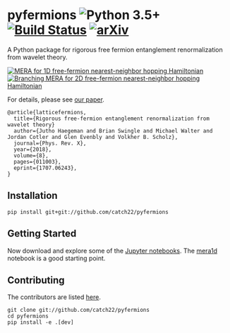 # pyfermions ![Python 3.5+](https://img.shields.io/badge/python-3.5%2B-brightgreen.svg) [![Build Status](https://travis-ci.org/catch22/pyfermions.svg?branch=master)](https://travis-ci.org/catch22/pyfermions) [![arXiv](http://img.shields.io/badge/arXiv-1707.06243-blue.svg?style=flat)](http://arxiv.org/abs/1707.06243)

A Python package for rigorous free fermion entanglement renormalization from wavelet theory.

[![MERA for 1D free-fermion nearest-neighbor hopping Hamiltonian](docs/mera1d.png)](notebooks/mera1d.ipynb) [![Branching MERA for 2D free-fermion nearest-neighbor hopping Hamiltonian](docs/mera2d.png)](notebooks/mera2d.ipynb)

For details, please see [our paper](https://journals.aps.org/prx/abstract/10.1103/PhysRevX.8.011003).

```
@article{latticefermions,
  title={Rigorous free-fermion entanglement renormalization from wavelet theory}
  author={Jutho Haegeman and Brian Swingle and Michael Walter and Jordan Cotler and Glen Evenbly and Volkher B. Scholz},
  journal={Phys. Rev. X},
  year={2018},
  volume={8},
  pages={011003},
  eprint={1707.06243},
}
```

## Installation

```
pip install git+git://github.com/catch22/pyfermions
```

## Getting Started

Now download and explore some of the [Jupyter notebooks](notebooks).
The [mera1d](notebooks/mera1d.ipynb) notebook is a good starting point.

## Contributing

The contributors are listed [here](CONTRIBUTORS).

```
git clone git://github.com/catch22/pyfermions
cd pyfermions
pip install -e .[dev]
```
